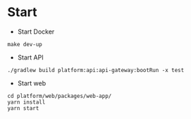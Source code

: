 
# Start

* Start Docker
```
make dev-up
```

* Start API
```
./gradlew build platform:api:api-gateway:bootRun -x test
```

* Start web
```
cd platform/web/packages/web-app/
yarn install
yarn start
```